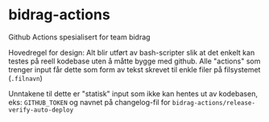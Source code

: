 # bidrag-actions
Github Actions spesialisert for team bidrag

Hovedregel for design:
Alt blir utført av bash-scripter slik at det enkelt kan testes på reell kodebase uten å måtte bygge med github. Alle "actions" som trenger input får
dette som form av tekst skrevet til enkle filer på filsystemet (`.filnavn`)

Unntakene til dette er "statisk" input som ikke kan hentes ut av kodebasen, eks: `GITHUB_TOKEN` og navnet på changelog-fil for
`bidrag-actions/release-verify-auto-deploy`
